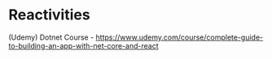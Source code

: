 # Reactivities
(Udemy) Dotnet Course - https://www.udemy.com/course/complete-guide-to-building-an-app-with-net-core-and-react
